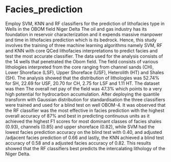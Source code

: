# Facies_prediction
Employ SVM, KNN and RF classifiers for the prediction of lithofacies type in Wells in the OBOM field Niger Delta
The oil and gas industry has its foundation in reservoir characterization and it expends massive manpower and time in lithofacies prediction which is its bedrock. Hence, this study involves the training of three machine learning algorithms namely SVM, RF and KNN with core QCed lithofacies interpretations to predict facies and test the most accurate classifier. The data used for the analysis consists of the 14 wells that penetrated the Obom field. The field consists of various lithologies interpreted from the core ranging from channel sands (CH), Lower Shoreface (LSF), Upper Shoreface (USF), Heterolith (HT) and Shales (SH). The analysis showed that the distribution of lithologies was 52.74% for SH, 22.69 for USF, 20.70 for CH, 2.75 for LSF and 1.11 HT. The dataset was then The overall net pay of the field was 47.3% which points to a very high potential for hydrocarbon accumulation. After deploying the quantile transform with Gaussian distribution for standardisation the three classifiers were trained and used for a blind test on well OBOM-4. It was observed that the RF classifier was the most effective in facies prediction with the highest overall accuracy of 87% and best in predicting continuous units as it achieved the highest F1 scores for most dominant classes of facies shales (0.93), channels (0.85) and upper shoreface (0.82), while SVM had the lowest facies prediction accuracy on the blind test with 0.40, and adjusted /adjacent facies prediction of 0.66 and lastly, the KNN achieved a blind test accuracy of 0.58 and a adjusted facies accuracy of 0.82. This results showed that the RF classifiers best predicts the intercalating lithology of the Niger Delta.
